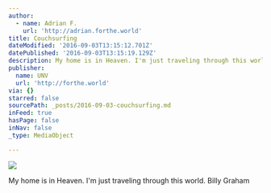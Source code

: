 ```yaml
---
author:
  - name: Adrian F.
    url: 'http://adrian.forthe.world'
title: Couchsurfing
dateModified: '2016-09-03T13:15:12.701Z'
datePublished: '2016-09-03T13:15:19.129Z'
description: My home is in Heaven. I'm just traveling through this world. Billy Graham
publisher:
  name: UNV
  url: 'http://forthe.world'
via: {}
starred: false
sourcePath: _posts/2016-09-03-couchsurfing.md
inFeed: true
hasPage: false
inNav: false
_type: MediaObject

---
```

![](https://the-grid-user-content.s3-us-west-2.amazonaws.com/05ae3f5b-cead-4b57-aa9c-0e8d07874d8e.jpg)

My home is in Heaven. I'm just traveling through this world. Billy Graham